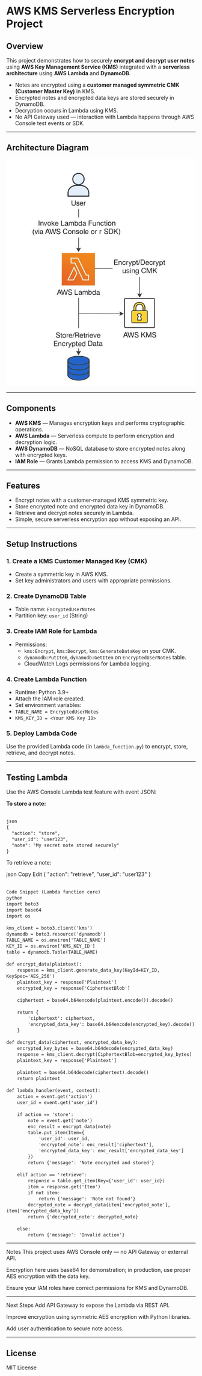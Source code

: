 # AWS KMS Serverless Encryption Project

## Overview

This project demonstrates how to securely **encrypt and decrypt user notes** using **AWS Key Management Service (KMS)** integrated with a **serverless architecture** using **AWS Lambda** and **DynamoDB**.

- Notes are encrypted using a **customer managed symmetric CMK (Customer Master Key)** in KMS.
- Encrypted notes and encrypted data keys are stored securely in DynamoDB.
- Decryption occurs in Lambda using KMS.
- No API Gateway used — interaction with Lambda happens through AWS Console test events or SDK.

---

## Architecture Diagram    


![System Architecture Diagram](System%20Architecture%20Diagram/serverless%20KMS.JPG)
        


---

## Components

- **AWS KMS** — Manages encryption keys and performs cryptographic operations.
- **AWS Lambda** — Serverless compute to perform encryption and decryption logic.
- **AWS DynamoDB** — NoSQL database to store encrypted notes along with encrypted keys.
- **IAM Role** — Grants Lambda permission to access KMS and DynamoDB.

---

## Features

- Encrypt notes with a customer-managed KMS symmetric key.
- Store encrypted note and encrypted data key in DynamoDB.
- Retrieve and decrypt notes securely in Lambda.
- Simple, secure serverless encryption app without exposing an API.

---

## Setup Instructions

### 1. Create a KMS Customer Managed Key (CMK)

- Create a symmetric key in AWS KMS.
- Set key administrators and users with appropriate permissions.

### 2. Create DynamoDB Table

- Table name: `EncryptedUserNotes`
- Partition key: `user_id` (String)

### 3. Create IAM Role for Lambda

- Permissions:
  - `kms:Encrypt`, `kms:Decrypt`, `kms:GenerateDataKey` on your CMK.
  - `dynamodb:PutItem`, `dynamodb:GetItem` on `EncryptedUserNotes` table.
  - CloudWatch Logs permissions for Lambda logging.

### 4. Create Lambda Function

- Runtime: Python 3.9+
- Attach the IAM role created.
- Set environment variables:
- `TABLE_NAME = EncryptedUserNotes`
- `KMS_KEY_ID = <Your KMS Key ID>`

### 5. Deploy Lambda Code

Use the provided Lambda code (in `lambda_function.py`) to encrypt, store, retrieve, and decrypt notes.

---

## Testing Lambda

Use the AWS Console Lambda test feature with event JSON:

**To store a note:**

```

json
{
  "action": "store",
  "user_id": "user123",
  "note": "My secret note stored securely"
}

```

To retrieve a note:

json
Copy
Edit
{
  "action": "retrieve",
  "user_id": "user123"
}

```

Code Snippet (Lambda function core)
python
import boto3
import base64
import os

kms_client = boto3.client('kms')
dynamodb = boto3.resource('dynamodb')
TABLE_NAME = os.environ['TABLE_NAME']
KEY_ID = os.environ['KMS_KEY_ID']
table = dynamodb.Table(TABLE_NAME)

def encrypt_data(plaintext):
    response = kms_client.generate_data_key(KeyId=KEY_ID, KeySpec='AES_256')
    plaintext_key = response['Plaintext']
    encrypted_key = response['CiphertextBlob']

    ciphertext = base64.b64encode(plaintext.encode()).decode()

    return {
        'ciphertext': ciphertext,
        'encrypted_data_key': base64.b64encode(encrypted_key).decode()
    }

def decrypt_data(ciphertext, encrypted_data_key):
    encrypted_key_bytes = base64.b64decode(encrypted_data_key)
    response = kms_client.decrypt(CiphertextBlob=encrypted_key_bytes)
    plaintext_key = response['Plaintext']

    plaintext = base64.b64decode(ciphertext).decode()
    return plaintext

def lambda_handler(event, context):
    action = event.get('action')
    user_id = event.get('user_id')
    
    if action == 'store':
        note = event.get('note')
        enc_result = encrypt_data(note)
        table.put_item(Item={
            'user_id': user_id,
            'encrypted_note': enc_result['ciphertext'],
            'encrypted_data_key': enc_result['encrypted_data_key']
        })
        return {'message': 'Note encrypted and stored'}
    
    elif action == 'retrieve':
        response = table.get_item(Key={'user_id': user_id})
        item = response.get('Item')
        if not item:
            return {'message': 'Note not found'}
        decrypted_note = decrypt_data(item['encrypted_note'], item['encrypted_data_key'])
        return {'decrypted_note': decrypted_note}
    
    else:
        return {'message': 'Invalid action'}
```

---

Notes
This project uses AWS Console only — no API Gateway or external API.

Encryption here uses base64 for demonstration; in production, use proper AES encryption with the data key.

Ensure your IAM roles have correct permissions for KMS and DynamoDB.

---

Next Steps
Add API Gateway to expose the Lambda via REST API.

Improve encryption using symmetric AES encryption with Python libraries.

Add user authentication to secure note access.

---

## License
MIT License
